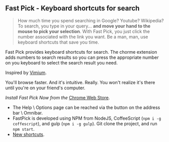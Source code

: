 ## Fast Pick - Keyboard shortcuts for search

> How much time you spend searching in Google? Youtube? Wikipedia?
> To search, you type in your query... **and move your hand to the mouse to pick your selection**.
> With Fast Pick, you just click the number associated with the link you want.
> Be a man, man, use keyboard shortcuts that save you time.

Fast Pick provides keyboard shortcuts for search.
The chorme extension adds numbers to search results so you can press the appropriate number on you keyboard to select the search result you need.

Inspired by [Vimium](http://vimium.github.io/).

You'll browse faster. And it's intuitive. Really. You won't realize it's there until you're on your friend's computer.

*Install Fast Pick Now from the* [Chrome Web Store](https://chrome.google.com/webstore/detail/fast-pick/pfkmjbobiocpkpidpljgpdneoeknmehk).

 - The Help \ Options page can be reached via the button on the address bar \ Omnibar.
 - FastPick is developed using NPM from NodeJS, CoffeeScript (`npm i -g coffescript`), and gulp (`npm i -g gulp`).
   Git clone the project, and run `npm start`.
 - [New shortcuts](SHORTCUTS.md).

